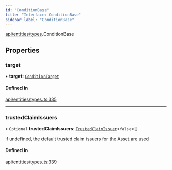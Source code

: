 ```yaml
---
id: "ConditionBase"
title: "Interface: ConditionBase"
sidebar_label: "ConditionBase"
---
```


[api/entities/types](../../../../../modules/API/Entities/Types/Types.md).ConditionBase

## Properties

### target

• **target**: [`ConditionTarget`](../../../../../enums/API/Entities/Types/ConditionTarget/ConditionTarget.md)

#### Defined in

[api/entities/types.ts:335](https://github.com/PolymeshAssociation/polymesh-sdk/blob/5b946f904/src/api/entities/types.ts#L335)

___

### trustedClaimIssuers

• `Optional` **trustedClaimIssuers**: [`TrustedClaimIssuer`](../TrustedClaimIssuer/TrustedClaimIssuer.md)\<``false``\>[]

if undefined, the default trusted claim issuers for the Asset are used

#### Defined in

[api/entities/types.ts:339](https://github.com/PolymeshAssociation/polymesh-sdk/blob/5b946f904/src/api/entities/types.ts#L339)

